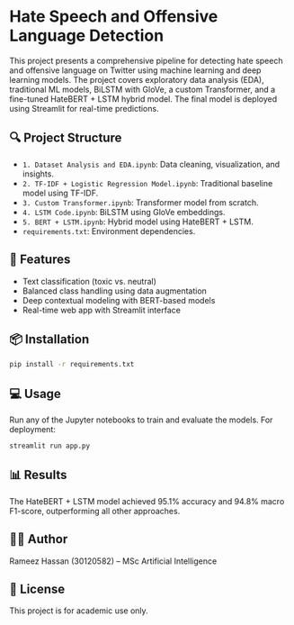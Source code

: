 
# Hate Speech and Offensive Language Detection

This project presents a comprehensive pipeline for detecting hate speech and offensive language on Twitter using machine learning and deep learning models. The project covers exploratory data analysis (EDA), traditional ML models, BiLSTM with GloVe, a custom Transformer, and a fine-tuned HateBERT + LSTM hybrid model. The final model is deployed using Streamlit for real-time predictions.

## 🔍 Project Structure

- `1. Dataset Analysis and EDA.ipynb`: Data cleaning, visualization, and insights.
- `2. TF-IDF + Logistic Regression Model.ipynb`: Traditional baseline model using TF-IDF.
- `3. Custom Transformer.ipynb`: Transformer model from scratch.
- `4. LSTM Code.ipynb`: BiLSTM using GloVe embeddings.
- `5. BERT + LSTM.ipynb`: Hybrid model using HateBERT + LSTM.
- `requirements.txt`: Environment dependencies.

## 🚀 Features

- Text classification (toxic vs. neutral)
- Balanced class handling using data augmentation
- Deep contextual modeling with BERT-based models
- Real-time web app with Streamlit interface

## 📦 Installation

```bash
pip install -r requirements.txt
```

## 💻 Usage

Run any of the Jupyter notebooks to train and evaluate the models. For deployment:

```bash
streamlit run app.py
```

## 📊 Results

The HateBERT + LSTM model achieved 95.1% accuracy and 94.8% macro F1-score, outperforming all other approaches.

## 👨‍💻 Author

Rameez Hassan (30120582) – MSc Artificial Intelligence

## 📄 License

This project is for academic use only.
